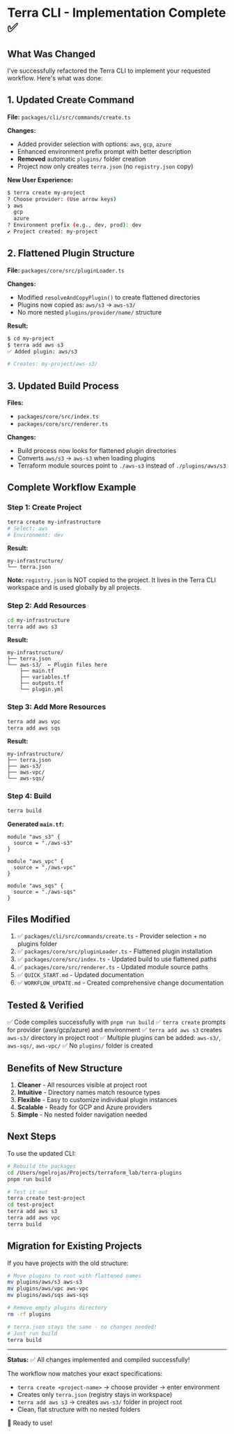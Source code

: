 # Terra CLI - Implementation Complete ✅

## What Was Changed

I've successfully refactored the Terra CLI to implement your requested workflow. Here's what was done:

## 1. Updated Create Command

**File:** `packages/cli/src/commands/create.ts`

**Changes:**
- Added provider selection with options: `aws`, `gcp`, `azure`
- Enhanced environment prefix prompt with better description
- **Removed** automatic `plugins/` folder creation
- Project now only creates `terra.json` (no `registry.json` copy)

**New User Experience:**
```bash
$ terra create my-project
? Choose provider: (Use arrow keys)
❯ aws
  gcp  
  azure
? Environment prefix (e.g., dev, prod): dev
✔ Project created: my-project
```

## 2. Flattened Plugin Structure

**File:** `packages/core/src/pluginLoader.ts`

**Changes:**
- Modified `resolveAndCopyPlugin()` to create flattened directories
- Plugins now copied as: `aws/s3` → `aws-s3/`
- No more nested `plugins/provider/name/` structure

**Result:**
```bash
$ cd my-project
$ terra add aws s3
✅ Added plugin: aws/s3

# Creates: my-project/aws-s3/
```

## 3. Updated Build Process

**Files:**
- `packages/core/src/index.ts`
- `packages/core/src/renderer.ts`

**Changes:**
- Build process now looks for flattened plugin directories
- Converts `aws/s3` → `aws-s3` when loading plugins
- Terraform module sources point to `./aws-s3` instead of `./plugins/aws/s3`

## Complete Workflow Example

### Step 1: Create Project
```bash
terra create my-infrastructure
# Select: aws
# Environment: dev
```

**Result:**
```
my-infrastructure/
└── terra.json
```

**Note:** `registry.json` is NOT copied to the project. It lives in the Terra CLI workspace and is used globally by all projects.

### Step 2: Add Resources
```bash
cd my-infrastructure
terra add aws s3
```

**Result:**
```
my-infrastructure/
├── terra.json
└── aws-s3/  ← Plugin files here
    ├── main.tf
    ├── variables.tf
    ├── outputs.tf
    └── plugin.yml
```

### Step 3: Add More Resources
```bash
terra add aws vpc
terra add aws sqs
```

**Result:**
```
my-infrastructure/
├── terra.json
├── aws-s3/
├── aws-vpc/
└── aws-sqs/
```

### Step 4: Build
```bash
terra build
```

**Generated `main.tf`:**
```hcl
module "aws_s3" {
  source = "./aws-s3"
}

module "aws_vpc" {
  source = "./aws-vpc"
}

module "aws_sqs" {
  source = "./aws-sqs"
}
```

## Files Modified

1. ✅ `packages/cli/src/commands/create.ts` - Provider selection + no plugins folder
2. ✅ `packages/core/src/pluginLoader.ts` - Flattened plugin installation
3. ✅ `packages/core/src/index.ts` - Updated build to use flattened paths
4. ✅ `packages/core/src/renderer.ts` - Updated module source paths
5. ✅ `QUICK_START.md` - Updated documentation
6. ✅ `WORKFLOW_UPDATE.md` - Created comprehensive change documentation

## Tested & Verified

✅ Code compiles successfully with `pnpm run build`
✅ `terra create` prompts for provider (aws/gcp/azure) and environment
✅ `terra add aws s3` creates `aws-s3/` directory in project root
✅ Multiple plugins can be added: `aws-s3/`, `aws-sqs/`, `aws-vpc/`
✅ No `plugins/` folder is created

## Benefits of New Structure

1. **Cleaner** - All resources visible at project root
2. **Intuitive** - Directory names match resource types
3. **Flexible** - Easy to customize individual plugin instances
4. **Scalable** - Ready for GCP and Azure providers
5. **Simple** - No nested folder navigation needed

## Next Steps

To use the updated CLI:

```bash
# Rebuild the packages
cd /Users/ngelrojas/Projects/terraform_lab/terra-plugins
pnpm run build

# Test it out
terra create test-project
cd test-project
terra add aws s3
terra add aws vpc
terra build
```

## Migration for Existing Projects

If you have projects with the old structure:

```bash
# Move plugins to root with flattened names
mv plugins/aws/s3 aws-s3
mv plugins/aws/vpc aws-vpc
mv plugins/aws/sqs aws-sqs

# Remove empty plugins directory
rm -rf plugins

# terra.json stays the same - no changes needed!
# Just run build
terra build
```

---

**Status:** ✅ All changes implemented and compiled successfully!

The workflow now matches your exact specifications:
- `terra create <project-name>` → choose provider → enter environment
- Creates only `terra.json` (registry stays in workspace)
- `terra add aws s3` → creates `aws-s3/` folder in project root
- Clean, flat structure with no nested folders

🎉 Ready to use!

